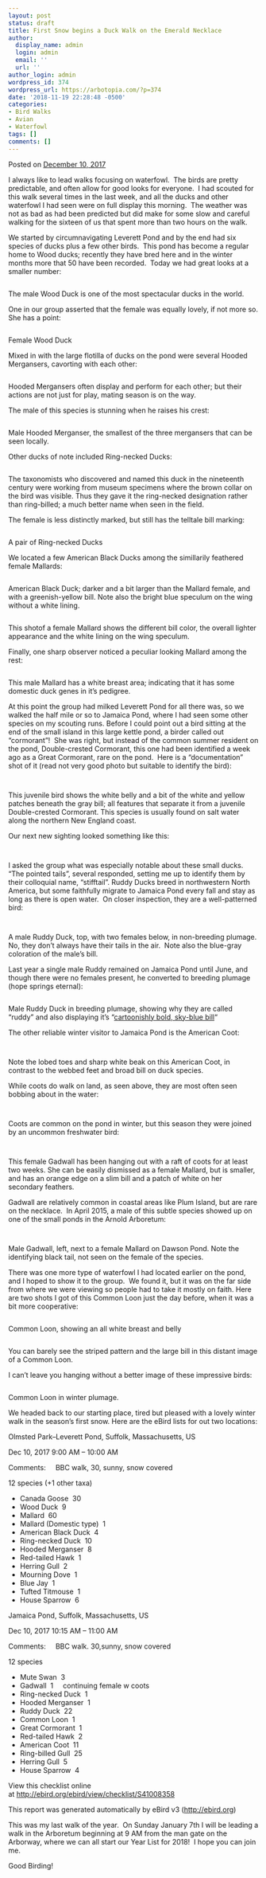 ```yaml
---
layout: post
status: draft
title: First Snow begins a Duck Walk on the Emerald Necklace
author:
  display_name: admin
  login: admin
  email: ''
  url: ''
author_login: admin
wordpress_id: 374
wordpress_url: https://arbotopia.com/?p=374
date: '2018-11-19 22:28:48 -0500'
categories:
- Bird Walks
- Avian
- Waterfowl
tags: []
comments: []
---
```




<p>Posted on&nbsp;<a href="https://web.archive.org/web/20180128153914/http://www.arbotopia.com/first-snow-begins-a-duck-walk-on-the-emerald-necklace/">December 10, 2017</a></p>





<p>I always like to lead walks focusing on waterfowl.&nbsp; The birds are pretty predictable, and often allow for&nbsp;good looks for everyone.&nbsp; I had scouted for this walk several times in the last week, and all the ducks and other waterfowl I had seen were on full display this morning.&nbsp; The weather was not as bad as had been predicted but&nbsp;did make for some slow and careful walking for the sixteen of us that spent more than two hours on the walk.</p>





<p>We started by circumnavigating Leverett Pond and by the end had six species of ducks plus a few other birds.&nbsp; This pond has become a regular home to Wood ducks; recently they have bred here and in the winter months more that 50 have been recorded.&nbsp; Today we had great looks at a smaller number:</p>


<p><!-- wp:image {"id":388} --></p>
<figure class="wp-block-image"><img src="https://i0.wp.com/arbotopia.com/wp-content/uploads/2018/11/P1090463.jpg?fit=525%2C393&amp;ssl=1" alt="" class="wp-image-388"/></figure>





<p>The male Wood Duck is one of the most spectacular ducks in the world.</p>





<p>One in our group asserted that the female was equally lovely, if not more so. She has a point:</p>


<p><!-- wp:image {"id":389} --></p>
<figure class="wp-block-image"><img src="/images/2018/11/Wood-Duck-f..jpg" alt="" class="wp-image-389"/></figure>





<p>Female Wood Duck</p>





<p>Mixed in with the large flotilla of ducks on the pond were several Hooded Mergansers, cavorting with each other:</p>


<p><!-- wp:image {"id":390} --></p>
<figure class="wp-block-image"><img src="https://i2.wp.com/arbotopia.com/wp-content/uploads/2018/11/P1110415.jpg?fit=525%2C559&amp;ssl=1" alt="" class="wp-image-390"/></figure>





<p>Hooded Mergansers often display and perform for each other; but their actions are not just for play, mating season is on the way.</p>





<p>The male of this species is stunning when he raises his crest:</p>


<p><!-- wp:image {"id":391} --></p>
<figure class="wp-block-image"><img src="https://i0.wp.com/arbotopia.com/wp-content/uploads/2018/11/P1070679.jpg?fit=525%2C374&amp;ssl=1" alt="" class="wp-image-391"/></figure>





<p>Male Hooded Merganser, the smallest of the three mergansers that can be seen locally.</p>





<p>Other ducks of note included Ring-necked Ducks:</p>


<p><!-- wp:image {"id":936} --></p>
<figure class="wp-block-image"><img src="https://web.archive.org/web/20180128153914im_/http://www.arbotopia.com/wp-content/uploads/2014/12/P1070671.jpg" alt="" class="wp-image-936"/></figure>





<p>The taxonomists who discovered and named this duck in the nineteenth century were working from museum specimens where the brown collar on the bird was visible. Thus they gave it the ring-necked designation rather than ring-billed; a much better name when seen in the field.</p>





<p>The female is less distinctly marked, but still has the telltale bill marking:</p>


<p><!-- wp:image {"id":392} --></p>
<figure class="wp-block-image"><img src="https://i0.wp.com/arbotopia.com/wp-content/uploads/2018/11/P1070656.jpg?fit=525%2C313&amp;ssl=1" alt="" class="wp-image-392"/></figure>





<p>A pair of Ring-necked Ducks</p>





<p>We located a few&nbsp;American Black Ducks among the simillarily feathered female Mallards:</p>


<p><!-- wp:image {"id":393} --></p>
<figure class="wp-block-image"><img src="/images/2018/11/Black-2.jpg" alt="" class="wp-image-393"/></figure>





<p>American Black Duck; darker and a bit larger than the Mallard female, and with a greenish-yellow bill. Note also the bright blue speculum on the wing without a white lining.</p>


<p><!-- wp:image {"id":394} --></p>
<figure class="wp-block-image"><img src="https://i0.wp.com/arbotopia.com/wp-content/uploads/2018/11/P1270462.jpg?fit=525%2C401&amp;ssl=1" alt="" class="wp-image-394"/></figure>





<p>This shotof a female Mallard shows the different bill color, the overall lighter appearance and the white lining on the wing speculum.</p>





<p>Finally, one sharp observer noticed a peculiar looking Mallard among the rest:</p>


<p><!-- wp:image {"id":395} --></p>
<figure class="wp-block-image"><img src="https://i1.wp.com/arbotopia.com/wp-content/uploads/2018/11/P1010194.jpg?fit=525%2C461&amp;ssl=1" alt="" class="wp-image-395"/></figure>





<p>This male Mallard has a white breast area; indicating that it has some domestic duck genes in it&rsquo;s pedigree.</p>





<p>At this point the group had milked Leverett Pond for all there was, so we walked the half mile or so to Jamaica Pond,&nbsp;where I had seen some other species on my scouting runs.&nbsp;Before I could point out a bird sitting at the end of the small island in this large kettle pond, a birder called out &ldquo;cormorant&rdquo;!&nbsp; She was right, but instead of the common summer resident on the pond, Double-crested Cormorant, this&nbsp;one had been identified a week ago as a Great Cormorant, rare on the pond.&nbsp; Here is a &ldquo;documentation&rdquo; shot of it (read not very good photo but suitable to identify the bird):</p>


<p><!-- wp:image {"id":397} --></p>
<figure class="wp-block-image"><img src="https://i0.wp.com/arbotopia.com/wp-content/uploads/2018/11/P1010186.jpg?fit=525%2C491&amp;ssl=1" alt="" class="wp-image-397"/></figure>


<p><!-- wp:image {"id":1548} --></p>
<figure class="wp-block-image"><img src="https://web.archive.org/web/20180128153914im_/http://www.arbotopia.com/wp-content/uploads/2017/12/P1010167.jpg" alt="" class="wp-image-1548"/></figure>





<p>This juvenile bird shows the white belly and a bit of the white and yellow patches beneath the gray bill; all features that separate it from a juvenile Double-crested Cormorant. This species is usually found on salt water along the northern New England coast.</p>





<p>Our next new sighting looked something like this:</p>


<p><!-- wp:image {"id":1549,"align":"center"} --></p>
<div class="wp-block-image">
<figure class="aligncenter"><img src="https://web.archive.org/web/20180128153914im_/http://www.arbotopia.com/wp-content/uploads/2017/12/P1010232.jpg" alt="" class="wp-image-1549"/></figure>
</div>


<p><!-- wp:image {"id":398} --></p>
<figure class="wp-block-image"><img src="https://i1.wp.com/arbotopia.com/wp-content/uploads/2018/11/P1010232.jpg?fit=525%2C266&amp;ssl=1" alt="" class="wp-image-398"/></figure>





<p>I asked the group what was especially notable about these small ducks.&nbsp; &ldquo;The pointed tails&rdquo;, several responded, setting me up to identify them by their colloquial name, &ldquo;stifftail&rdquo;. Ruddy Ducks breed in northwestern North America, but some faithfully migrate to Jamaica Pond every fall and stay as long as there is open water.&nbsp; On closer inspection, they are a well-patterned bird:</p>


<p><!-- wp:image {"id":1550} --></p>
<figure class="wp-block-image"><img src="https://web.archive.org/web/20180128153914im_/http://www.arbotopia.com/wp-content/uploads/2017/12/P1030573.jpg" alt="" class="wp-image-1550"/></figure>


<p><!-- wp:image {"id":399} --></p>
<figure class="wp-block-image"><img src="https://i1.wp.com/arbotopia.com/wp-content/uploads/2018/11/P1030573-1.jpg?fit=525%2C450&amp;ssl=1" alt="" class="wp-image-399"/></figure>





<p>A male Ruddy Duck, top, with two females below, in non-breeding plumage. No, they don&rsquo;t always have their tails in the air.&nbsp; Note also the blue-gray coloration of the male&rsquo;s bill.</p>





<p>Last year a single male Ruddy remained on Jamaica Pond until June, and though there were no females present, he converted to breeding plumage (hope springs eternal):</p>


<p><!-- wp:image {"id":276} --></p>
<figure class="wp-block-image"><img src="/images/2018/11/P1160589-1024x839.jpg" alt="" class="wp-image-276"/></figure>





<p>Male Ruddy Duck in breeding plumage, showing why they are called &ldquo;ruddy&rdquo; and also displaying it&rsquo;s &ldquo;<a href="https://web.archive.org/web/20180128153914/https://www.allaboutbirds.org/guide/Ruddy_Duck/id">cartoonishly bold, sky-blue bill</a>&ldquo;</p>





<p>The other reliable winter visitor to Jamaica Pond is the American Coot:</p>


<p><!-- wp:image {"id":129} --></p>
<figure class="wp-block-image"><img src="https://web.archive.org/web/20180128153914im_/http://www.arbotopia.com/wp-content/uploads/2013/01/P1310793.jpg" alt="" class="wp-image-129"/></figure>


<p><!-- wp:image {"id":400} --></p>
<figure class="wp-block-image"><img src="https://i0.wp.com/arbotopia.com/wp-content/uploads/2018/11/P1070879.jpg?fit=525%2C545&amp;ssl=1" alt="" class="wp-image-400"/></figure>





<p>Note the lobed toes and sharp white beak on this American Coot, in contrast to the webbed feet and broad bill on duck species.</p>





<p>While coots do walk on land, as seen above, they are most often seen bobbing about in the water:</p>


<p><!-- wp:image {"id":401} --></p>
<figure class="wp-block-image"><img src="https://i0.wp.com/arbotopia.com/wp-content/uploads/2018/11/P1090253.jpg?fit=525%2C246&amp;ssl=1" alt="" class="wp-image-401"/></figure>


<p><!-- wp:image {"id":1552,"align":"center"} --></p>
<div class="wp-block-image">
<figure class="aligncenter"><img src="https://web.archive.org/web/20180128153914im_/http://www.arbotopia.com/wp-content/uploads/2017/12/P1310881.jpg" alt="" class="wp-image-1552"/></figure>
</div>





<p>Coots are common on the pond in winter, but this season they&nbsp;were joined by an uncommon freshwater bird:</p>


<p><!-- wp:image {"id":402} --></p>
<figure class="wp-block-image"><img src="https://i2.wp.com/arbotopia.com/wp-content/uploads/2018/11/P1000967.jpg?fit=525%2C282&amp;ssl=1" alt="" class="wp-image-402"/></figure>


<p><!-- wp:image {"id":1553} --></p>
<figure class="wp-block-image"><img src="https://web.archive.org/web/20180128153914im_/http://www.arbotopia.com/wp-content/uploads/2017/12/P1000971.jpg" alt="" class="wp-image-1553"/></figure>





<p>This female Gadwall has been hanging out with a raft of coots for at least two weeks. She can be easily dismissed as a female Mallard, but is smaller, and has an orange edge on a slim bill and a patch of white on her secondary feathers.</p>





<p>Gadwall are relatively common in coastal areas like Plum Island, but are rare on the necklace.&nbsp; In April 2015, a male of this subtle species showed up on one of the small ponds in the Arnold Arboretum:</p>


<p><!-- wp:image {"id":1554} --></p>
<figure class="wp-block-image"><img src="https://web.archive.org/web/20180128153914im_/http://www.arbotopia.com/wp-content/uploads/2017/12/P1090952.jpg" alt="" class="wp-image-1554"/></figure>


<p><!-- wp:image {"id":403} --></p>
<figure class="wp-block-image"><img src="https://i0.wp.com/arbotopia.com/wp-content/uploads/2018/11/P1090952.jpg?fit=525%2C295&amp;ssl=1" alt="" class="wp-image-403"/></figure>





<p>Male Gadwall, left, next to a female Mallard on Dawson Pond. Note the identifying black tail, not seen on the female of the species.</p>





<p>There was one more&nbsp;type of waterfowl I had located earlier on the pond, and I&nbsp;hoped to show it to the group.&nbsp; We found it, but it was on the far side from where we were viewing so people had to take it mostly on faith. Here are two&nbsp;shots&nbsp;I got of this Common Loon just the day before, when it was a bit more cooperative:</p>


<p><!-- wp:image {"id":404} --></p>
<figure class="wp-block-image"><img src="https://i0.wp.com/arbotopia.com/wp-content/uploads/2018/11/P1010246.jpg?fit=525%2C394&amp;ssl=1" alt="" class="wp-image-404"/></figure>





<p>Common Loon, showing an all white breast and belly</p>


<p><!-- wp:image {"id":405} --></p>
<figure class="wp-block-image"><img src="https://i0.wp.com/arbotopia.com/wp-content/uploads/2018/11/P1010252.jpg?fit=525%2C394&amp;ssl=1" alt="" class="wp-image-405"/></figure>





<p>You can barely see the striped pattern and the large bill in this distant image of a Common Loon.</p>





<p>I can&rsquo;t leave you hanging without a better image of these impressive birds:</p>


<p><!-- wp:image {"id":406} --></p>
<figure class="wp-block-image"><img src="https://i0.wp.com/arbotopia.com/wp-content/uploads/2018/11/P1060589.jpg?fit=525%2C326&amp;ssl=1" alt="" class="wp-image-406"/></figure>





<p>Common Loon in winter plumage.</p>





<p>We headed back to our starting place, tired but pleased with a lovely winter walk in the season&rsquo;s first snow. Here are the eBird lists for out two locations:</p>





<p>Olmsted Park&ndash;Leverett Pond, Suffolk, Massachusetts, US</p>





<p>Dec 10, 2017 9:00 AM &ndash; 10:00 AM</p>





<p>Comments: &nbsp;&nbsp;&nbsp;&nbsp;BBC walk, 30, sunny, snow covered</p>





<p>12 species (+1 other taxa)</p>


<p><!-- wp:list --></p>
<ul>
<li>Canada Goose &nbsp;30</li>
<li>Wood Duck &nbsp;9</li>
<li>Mallard &nbsp;60</li>
<li>Mallard (Domestic type) &nbsp;1</li>
<li>American Black Duck &nbsp;4</li>
<li>Ring-necked Duck &nbsp;10</li>
<li>Hooded Merganser &nbsp;8</li>
<li>Red-tailed Hawk &nbsp;1</li>
<li>Herring Gull &nbsp;2</li>
<li>Mourning Dove &nbsp;1</li>
<li>Blue Jay &nbsp;1</li>
<li>Tufted Titmouse &nbsp;1</li>
<li>House Sparrow &nbsp;6</li>
</ul>
<p><!-- /wp:list --></p>



<p>Jamaica Pond, Suffolk, Massachusetts, US</p>





<p>Dec 10, 2017 10:15 AM &ndash; 11:00 AM</p>





<p>Comments: &nbsp;&nbsp;&nbsp;&nbsp;BBC walk. 30,sunny, snow covered</p>





<p>12 species</p>


<p><!-- wp:list --></p>
<ul>
<li>Mute Swan &nbsp;3</li>
<li>Gadwall &nbsp;1 &nbsp;&nbsp;&nbsp;&nbsp;continuing female w coots</li>
<li>Ring-necked Duck &nbsp;1</li>
<li>Hooded Merganser &nbsp;1</li>
<li>Ruddy Duck &nbsp;22</li>
<li>Common Loon &nbsp;1</li>
<li>Great Cormorant &nbsp;1</li>
<li>Red-tailed Hawk &nbsp;2</li>
<li>American Coot &nbsp;11</li>
<li>Ring-billed Gull &nbsp;25</li>
<li>Herring Gull &nbsp;5</li>
<li>House Sparrow &nbsp;4</li>
</ul>
<p><!-- /wp:list --></p>



<p>View this checklist online at&nbsp;<a href="https://ebird.org/view/checklist/S41008358">http://ebird.org/ebird/view/checklist/S41008358</a></p>





<p>This report was generated automatically by eBird v3 (<a href="https://web.archive.org/web/20180128153914/http://ebird.org/">http://ebird.org</a>)</p>





<p>This was my last walk of the year.&nbsp; On Sunday January 7th I will be leading a walk in the Arboretum beginning at 9 AM from the man gate on the Arborway, where we can all&nbsp;start our Year List for 2018!&nbsp; I hope you can join me.</p>





<p>Good Birding!</p>


